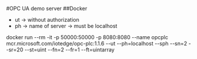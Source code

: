 #OPC UA demo server
##Docker

- ut -> without authorization
- ph -> name of server -> must be localhost

docker run --rm -it -p 50000:50000 -p 8080:8080 --name opcplc mcr.microsoft.com/iotedge/opc-plc:1.1.6 --ut --ph=localhost --sph --sn=2 --sr=20 --st=uint --fn=2 --fr=1 --ft=uintarray

